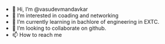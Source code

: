 - 👋 Hi, I’m @vasudevmandavkar 
- 👀 I’m interested in coading and networking 
- 🌱 I’m currently learning in bachlore of engineering in EXTC. 
- 💞️ I’m looking to collaborate on github. 
- 📫 How to reach me 

<!---
vasudevmandavkar/vasudevmandavkar is a ✨ special ✨ repository because its `README.md` (this file) appears on your GitHub profile.
You can click the Preview link to take a look at your changes.
--->
